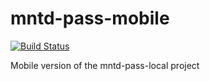 # mntd-pass-mobile

[![Build Status](https://github.com/ksheremet/flutter_actions/workflows/flutter%20drive/badge.svg?branch=master)](https://github.com/ksheremet/flutter_actions/actions?query=workflow%3A"flutter+drive"+branch%3Amaster)

Mobile version of the mntd-pass-local project
